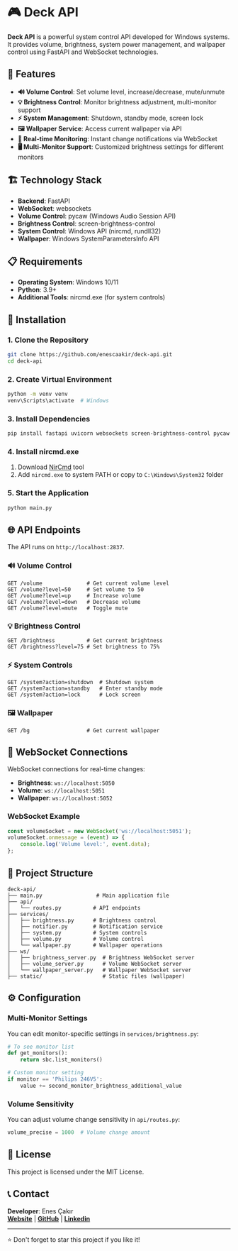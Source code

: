 # 🎮 Deck API

**Deck API** is a powerful system control API developed for Windows systems. It provides volume, brightness, system power management, and wallpaper control using FastAPI and WebSocket technologies.

## 🌟 Features

- **🔊 Volume Control**: Set volume level, increase/decrease, mute/unmute
- **💡 Brightness Control**: Monitor brightness adjustment, multi-monitor support
- **⚡ System Management**: Shutdown, standby mode, screen lock
- **🖼️ Wallpaper Service**: Access current wallpaper via API
- **🔄 Real-time Monitoring**: Instant change notifications via WebSocket
- **🖥️ Multi-Monitor Support**: Customized brightness settings for different monitors

## 🏗️ Technology Stack

- **Backend**: FastAPI
- **WebSocket**: websockets
- **Volume Control**: pycaw (Windows Audio Session API)
- **Brightness Control**: screen-brightness-control
- **System Control**: Windows API (nircmd, rundll32)
- **Wallpaper**: Windows SystemParametersInfo API

## 📋 Requirements

- **Operating System**: Windows 10/11
- **Python**: 3.9+
- **Additional Tools**: nircmd.exe (for system controls)

## 🚀 Installation

### 1. Clone the Repository
```bash
git clone https://github.com/enescaakir/deck-api.git
cd deck-api
```

### 2. Create Virtual Environment
```bash
python -m venv venv
venv\Scripts\activate  # Windows
```

### 3. Install Dependencies
```bash
pip install fastapi uvicorn websockets screen-brightness-control pycaw comtypes python-multipart
```

### 4. Install nircmd.exe
1. Download [NirCmd](https://www.nirsoft.net/utils/nircmd.html) tool
2. Add `nircmd.exe` to system PATH or copy to `C:\Windows\System32` folder

### 5. Start the Application
```bash
python main.py
```

## 🌐 API Endpoints

The API runs on `http://localhost:2837`.

### 🔊 Volume Control
```http
GET /volume              # Get current volume level
GET /volume?level=50     # Set volume to 50
GET /volume?level=up     # Increase volume
GET /volume?level=down   # Decrease volume
GET /volume?level=mute   # Toggle mute
```

### 💡 Brightness Control
```http
GET /brightness          # Get current brightness
GET /brightness?level=75 # Set brightness to 75%
```

### ⚡ System Controls
```http
GET /system?action=shutdown  # Shutdown system
GET /system?action=standby   # Enter standby mode
GET /system?action=lock      # Lock screen
```

### 🖼️ Wallpaper
```http
GET /bg                  # Get current wallpaper
```

## 📡 WebSocket Connections

WebSocket connections for real-time changes:

- **Brightness**: `ws://localhost:5050`
- **Volume**: `ws://localhost:5051`
- **Wallpaper**: `ws://localhost:5052`

### WebSocket Example
```javascript
const volumeSocket = new WebSocket('ws://localhost:5051');
volumeSocket.onmessage = (event) => {
    console.log('Volume level:', event.data);
};
```

## 📁 Project Structure

```
deck-api/
├── main.py                 # Main application file
├── api/
│   └── routes.py          # API endpoints
├── services/
│   ├── brightness.py      # Brightness control
│   ├── notifier.py        # Notification service
│   ├── system.py          # System controls
│   ├── volume.py          # Volume control
│   └── wallpaper.py       # Wallpaper operations
├── ws/
│   ├── brightness_server.py  # Brightness WebSocket server
│   ├── volume_server.py      # Volume WebSocket server
│   └── wallpaper_server.py   # Wallpaper WebSocket server
├── static/                   # Static files (wallpaper)
```

## ⚙️ Configuration

### Multi-Monitor Settings
You can edit monitor-specific settings in `services/brightness.py`:

```python
# To see monitor list
def get_monitors():
    return sbc.list_monitors()

# Custom monitor setting
if monitor == 'Philips 246V5':
    value += second_monitor_brightness_additional_value
```

### Volume Sensitivity
You can adjust volume change sensitivity in `api/routes.py`:

```python
volume_precise = 1000  # Volume change amount
```

## 📄 License

This project is licensed under the MIT License.

## 📞 Contact

**Developer**: Enes Çakır  
[**Website**](https://enescakr.com/) | [**GitHub**](https://github.com/enescaakir) | [**Linkedin**](https://www.linkedin.com/in/enescaakir/)

---

⭐ Don't forget to star this project if you like it!
